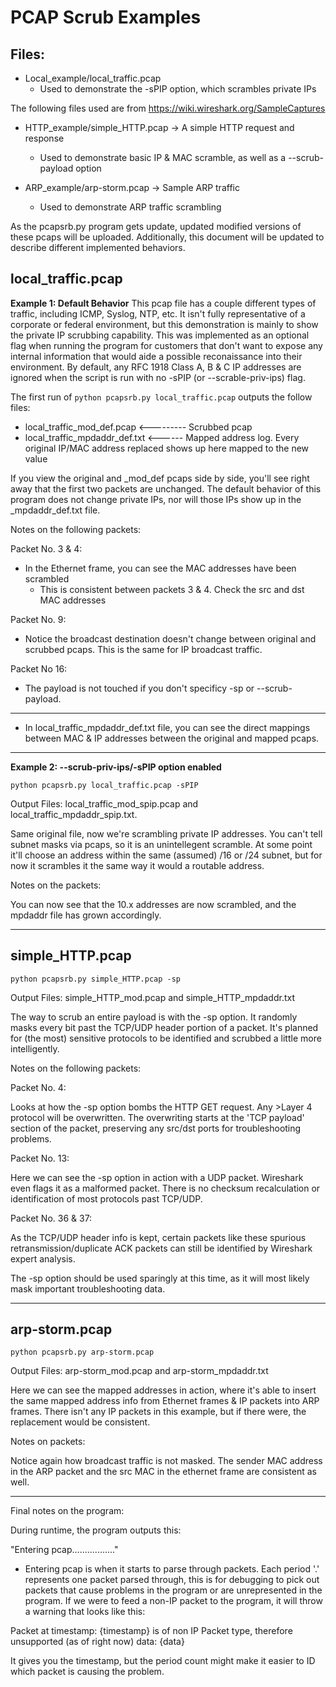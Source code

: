 # PCAP Scrub Examples

## Files:

- Local_example/local_traffic.pcap
  - Used to demonstrate the -sPIP option, which scrambles private IPs

The following files used are from https://wiki.wireshark.org/SampleCaptures

- HTTP_example/simple_HTTP.pcap -> A simple HTTP request and response
  - Used to demonstrate basic IP & MAC scramble, as well as a --scrub-payload option

- ARP_example/arp-storm.pcap -> Sample ARP traffic
  - Used to demonstrate ARP traffic scrambling

As the pcapsrb.py program gets update, updated modified versions of these pcaps will be uploaded. Additionally, this document will be updated to describe different implemented behaviors.

## local_traffic.pcap

**Example 1: Default Behavior**
This pcap file has a couple different types of traffic, including ICMP, Syslog, NTP, etc. It isn't fully representative of a corporate or federal environment, but this demonstration is mainly to show the private IP scrubbing capability. This was implemented as an optional flag when running the program for customers that don't want to expose any internal information that would aide a possible reconaissance into their environment. By default, any RFC 1918 Class A, B & C IP addresses are ignored when the script is run with no -sPIP (or --scrable-priv-ips) flag.

The first run of `python pcapsrb.py local_traffic.pcap` outputs the follow files:
- local_traffic_mod_def.pcap <--------- Scrubbed pcap
- local_traffic_mpdaddr_def.txt <------ Mapped address log. Every original IP/MAC address replaced shows up here mapped to the new value

If you view the original and \_mod\_def pcaps side by side, you'll see right away that the first two packets are unchanged. The default behavior of this program does not change private IPs, nor will those IPs show up in the \_mpdaddr\_def.txt file.

Notes on the following packets:

Packet No. 3 & 4:
- In the Ethernet frame, you can see the MAC addresses have been scrambled
  - This is consistent between packets 3 & 4. Check the src and dst MAC addresses

Packet No. 9:
- Notice the broadcast destination doesn't change between original and scrubbed pcaps. This is the same for IP broadcast traffic.

Packet No 16:
- The payload is not touched if you don't specificy -sp or --scrub-payload.

***
- In local_traffic_mpdaddr_def.txt file, you can see the direct mappings between MAC & IP addresses between the original and mapped pcaps.

***

**Example 2: --scrub-priv-ips/-sPIP option enabled**

`python pcapsrb.py local_traffic.pcap -sPIP`

Output Files: local_traffic_mod_spip.pcap and local_traffic_mpdaddr_spip.txt.

Same original file, now we're scrambling private IP addresses. You can't tell subnet masks via pcaps, so it is an unintellegent scramble. At some point it'll choose an address within the same (assumed) /16 or /24 subnet, but for now it scrambles it the same way it would a routable address.

Notes on the packets:

You can now see that the 10.x addresses are now scrambled, and the mpdaddr file has grown accordingly.
***
## simple_HTTP.pcap

`python pcapsrb.py simple_HTTP.pcap -sp`

Output Files: simple_HTTP_mod.pcap and simple_HTTP_mpdaddr.txt

The way to scrub an entire payload is with the -sp option. It randomly masks every bit past the TCP/UDP header portion of a packet. It's planned for (the most) sensitive protocols to be identified and scrubbed a little more intelligently.

Notes on the following packets:

Packet No. 4:

Looks at how the -sp option bombs the HTTP GET request. Any >Layer 4 protocol will be overwritten. The overwriting starts at the 'TCP payload' section of the packet, preserving any src/dst ports for troubleshooting problems. 

Packet No. 13:

Here we can see the -sp option in action with a UDP packet. Wireshark even flags it as a malformed packet. There is no checksum recalculation or identification of most protocols past TCP/UDP.

Packet No. 36 & 37:

As the TCP/UDP header info is kept, certain packets like these spurious retransmission/duplicate ACK packets can still be identified by Wireshark expert analysis.

The -sp option should be used sparingly at this time, as it will most likely mask important troubleshooting data.
***
## arp-storm.pcap

`python pcapsrb.py arp-storm.pcap`

Output Files: arp-storm_mod.pcap and arp-storm_mpdaddr.txt

Here we can see the mapped addresses in action, where it's able to insert the same mapped address info from Ethernet frames & IP packets into ARP frames. There isn't any IP packets in this example, but if there were, the replacement would be consistent.

Notes on packets:

Notice again how broadcast traffic is not masked. The sender MAC address in the ARP packet and the src MAC in the ethernet frame are consistent as well.
***

Final notes on the program:

During runtime, the program outputs this:

"Entering pcap................."

- Entering pcap is when it starts to parse through packets. Each period '.' represents one packet parsed through, this is for debugging to pick out packets that cause problems in the program or are unrepresented in the program. If we were to feed a non-IP packet to the program, it will throw a warning that looks like this:

Packet at timestamp: {timestamp} is of non IP Packet type, therefore unsupported (as of right now)
data: {data}

It gives you the timestamp, but the period count might make it easier to ID which packet is causing the problem.